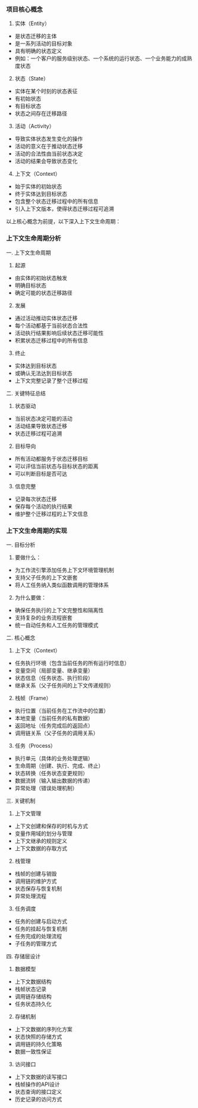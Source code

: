 ### 项目核心概念
1. 实体（Entity）
- 是状态迁移的主体
- 是一系列活动的目标对象
- 具有明确的状态定义
- 例如：一个客户的服务级别状态、一个系统的运行状态、一个业务能力的成熟度状态
2. 状态（State）
- 实体在某个时刻的状态表征
- 有初始状态
- 有目标状态
- 状态之间存在迁移路径
3. 活动（Activity）
- 导致实体状态发生变化的操作
- 活动的意义在于推动状态迁移
- 活动的合法性由当前状态决定
- 活动的结果会导致状态变化
4. 上下文（Context）
- 始于实体的初始状态
- 终于实体达到目标状态
- 包含整个状态迁移过程中的所有信息
- 引入上下文版本，使得状态迁移过程可追溯

以上核心概念为前提，以下深入上下文生命周期：

### 上下文生命周期分析
一. 上下文生命周期
1. 起源
- 由实体的初始状态触发
- 明确目标状态
- 确定可能的状态迁移路径
2. 发展
- 通过活动推动实体状态迁移
- 每个活动都基于当前状态合法性
- 活动执行结果影响后续状态迁移可能性
- 积累状态迁移过程中的所有信息
3. 终止
- 实体达到目标状态
- 或确认无法达到目标状态
- 上下文完整记录了整个迁移过程

二. 关键特征总结
1. 状态驱动
- 当前状态决定可能的活动
- 活动结果导致状态迁移
- 状态迁移过程可追溯
2. 目标导向
- 所有活动都服务于状态迁移目标
- 可以评估当前状态与目标状态的距离
- 可以判断目标是否可达
3. 信息完整
- 记录每次状态迁移
- 保存每个活动的执行结果
- 维护整个迁移过程的上下文信息

### 上下文生命周期的实现
一. 目标分析
1. 要做什么：
- 为工作流引擎添加任务上下文环境管理机制
- 支持父子任务的上下文嵌套
- 将人工任务纳入类似函数调用的管理体系
2. 为什么要做：
- 确保任务执行的上下文完整性和隔离性
- 支持复杂的业务流程嵌套
- 统一自动任务和人工任务的管理模式

二. 核心概念
1. 上下文（Context）
- 任务执行环境（包含当前任务的所有运行时信息）
- 变量空间（局部变量、继承变量）
- 状态信息（任务状态、执行阶段）
- 继承关系（父子任务间的上下文传递规则）
2. 栈帧（Frame）
- 执行位置（当前任务在工作流中的位置）
- 本地变量（当前任务的私有数据）
- 返回地址（任务完成后的返回点）
- 调用链关系（父子任务的调用关系）
3. 任务（Process）
- 执行单元（具体的业务处理逻辑）
- 生命周期（创建、执行、完成、终止）
- 状态转换（任务状态变更规则）
- 数据流转（输入输出数据的传递）
- 异常处理（错误处理机制）

三. 关键机制
1. 上下文管理
- 上下文创建和保存的时机与方式
- 变量作用域的划分与管理
- 上下文继承的规则定义
- 上下文数据的存取方式
2. 栈管理
- 栈帧的创建与销毁
- 调用链的维护方式
- 状态保存与恢复机制
- 异常处理流程
3. 任务调度
- 任务的创建与启动方式
- 任务的挂起与恢复机制
- 任务完成的处理流程
- 子任务的管理方式

四. 存储层设计
1. 数据模型
- 上下文数据结构
- 栈帧状态记录
- 调用链存储结构
- 任务状态持久化
2. 存储机制
- 上下文数据的序列化方案
- 状态快照的存储方式
- 调用链的持久化策略
- 数据一致性保证
3. 访问接口
- 上下文数据的读写接口
- 栈帧操作的API设计
- 状态查询的接口定义
- 历史记录的访问方式
